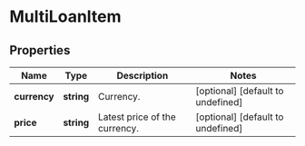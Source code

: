 # MultiLoanItem

## Properties

Name | Type | Description | Notes
------------ | ------------- | ------------- | -------------
**currency** | **string** | Currency. | [optional] [default to undefined]
**price** | **string** | Latest price of the currency. | [optional] [default to undefined]

